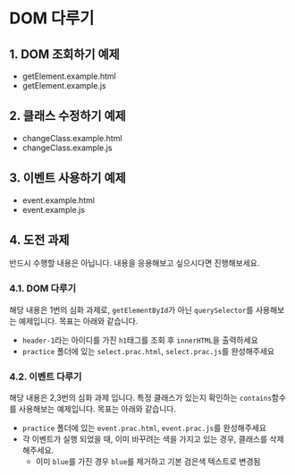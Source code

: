 # DOM 다루기

## 1. DOM 조회하기 예제

- getElement.example.html
- getElement.example.js

## 2. 클래스 수정하기 예제

- changeClass.example.html
- changeClass.example.js

## 3. 이벤트 사용하기 예제

- event.example.html
- event.example.js

## 4. 도전 과제

반드시 수행할 내용은 아닙니다. 내용을 응용해보고 싶으시다면 진행해보세요.

### 4.1. DOM 다루기

해당 내용은 1번의 심화 과제로, `getElementById`가 아닌 `querySelector`를 사용해보는 예제입니다.
목표는 아래와 같습니다.

- `header-1`라는 아이디를 가진 `h1`태그를 조회 후 `innerHTML`을 출력하세요
- `practice` 폴더에 있는 `select.prac.html`, `select.prac.js`를 완성해주세요

### 4.2. 이벤트 다루기

해당 내용은 2,3번의 심화 과제 입니다. 특정 클래스가 있는지 확인하는 `contains`함수를 사용해보는 예제입니다.
목표는 아래와 같습니다.

- `practice` 폴더에 있는 `event.prac.html`, `event.prac.js`를 완성해주세요
- 각 이벤트가 실행 되었을 때, 이미 바꾸려는 색을 가지고 있는 경우, 클래스를 삭제해주세요.
  - 이미 `blue`를 가진 경우 `blue`를 제거하고 기본 검은색 텍스트로 변경됨
